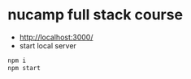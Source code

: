 # nucamp full stack course

- <http://localhost:3000/>
- start local server

```sh
npm i
npm start 
```
